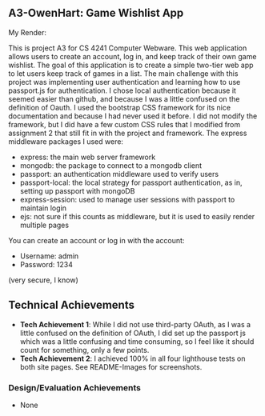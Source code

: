 ## A3-OwenHart: Game Wishlist App

My Render: 

This is project A3 for CS 4241 Computer Webware. This web application allows users to create an account, log in, and keep track of their own game wishlist. The goal of this application
is to create a simple two-tier web app to let users keep track of games in a list. The main challenge with this project was implementing user authentication and learning how to use
passport.js for authentication. I chose local authentication because it seemed easier than github, and because I was a little confused on the definition of Oauth. I used the bootstrap CSS
framework for its nice documentation and because I had never used it before. I did not modify the framework, but I did have a few custom CSS rules that I modified from assignment 2 that still fit in with
the project and framework. The express middleware packages I used were:
- express: the main web server framework
- mongodb: the package to connect to a mongodb client
- passport: an authentication middleware used to verify users
- passport-local: the local strategy for passport authentication, as in, setting up passport with mongoDB
- express-session: used to manage user sessions with passport to maintain login
- ejs: not sure if this counts as middleware, but it is used to easily render multiple pages

You can create an account or log in with the account:
- Username: admin
- Password: 1234
  
(very secure, I know)

## Technical Achievements
- **Tech Achievement 1**: While I did not use third-party OAuth, as I was a little confused on the definition of OAuth, I did set up the passport js which was a little confusing and
time consuming, so I feel like it should count for something, only a few points.
- **Tech Achievement 2**: I achieved 100% in all four lighthouse tests on both site pages. See README-Images for screenshots.

### Design/Evaluation Achievements
- None
